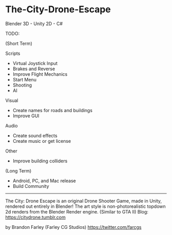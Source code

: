 # The-City-Drone-Escape

Blender 3D - Unity 2D - C#

TODO:

(Short Term) 

Scripts
- Virtual Joystick Input
- Brakes and Reverse
- Improve Flight Mechanics
- Start Menu
- Shooting
- AI

Visual
- Create names for roads and buildings
- Improve GUI

Audio
- Create sound effects
- Create music or get license

Other
- Improve building colliders  


(Long Term)

- Android, PC, and Mac release
- Build Community

----------------------

The City: Drone Escape is an original Drone Shooter Game, made in Unity, rendered out entirely in Blender! 
The art style is non-photorealistic topdown 2d renders from the Blender Render engine. (Similar to GTA II)
Blog: https://citydrone.tumblr.com

by Brandon Farley (Farley CG Studios)
https://twitter.com/farcgs

